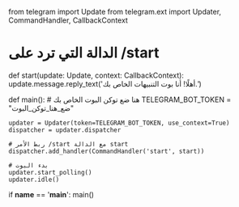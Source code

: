 from telegram import Update
from telegram.ext import Updater, CommandHandler, CallbackContext

# الدالة التي ترد على /start
def start(update: Update, context: CallbackContext):
    update.message.reply_text('أهلًا! أنا بوت التنبيهات الخاص بك.')

def main():
    # هنا ضع توكن البوت الخاص بك
    TELEGRAM_BOT_TOKEN = "ضع_هنا_توكن_البوت"

    updater = Updater(token=TELEGRAM_BOT_TOKEN, use_context=True)
    dispatcher = updater.dispatcher

    # ربط الأمر /start مع الدالة start
    dispatcher.add_handler(CommandHandler('start', start))

    # بدء البوت
    updater.start_polling()
    updater.idle()

if __name__ == '__main__':
    main()
